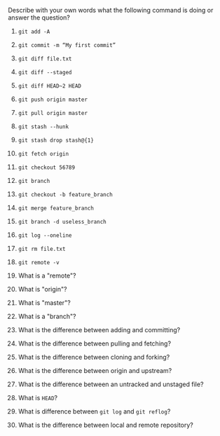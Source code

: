 Describe with your own words what the following command is doing or answer the question?

1. `git add -A`

1. `git commit -m “My first commit”`

1. `git diff file.txt`

1. `git diff --staged`

1. `git diff HEAD~2 HEAD`

1. `git push origin master`

1. `git pull origin master`

1. `git stash --hunk`

1. `git stash drop stash@{1}`

1. `git fetch origin`

1. `git checkout 56789`

1. `git branch`

1. `git checkout -b feature_branch`

1. `git merge feature_branch`

1. `git branch -d useless_branch`

1. `git log --oneline`

1. `git rm file.txt`

1. `git remote -v`

1. What is a "remote"?

1. What is "origin"?

1. What is "master"?

1. What is a "branch"?

1. What is the difference between adding and committing?

1. What is the difference between pulling and fetching?

1. What is the difference between cloning and forking?

1. What is the difference between origin and upstream?

1. What is the difference between an untracked and unstaged file?

1. What  is `HEAD`?

1. What is difference between `git log` and `git reflog`?

1. What is the difference between local and remote repository?
